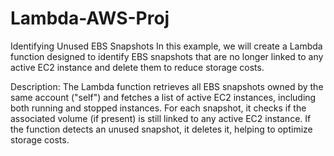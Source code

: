 # Lambda-AWS-Proj

Identifying Unused EBS Snapshots
In this example, we will create a Lambda function designed to identify EBS snapshots that are no longer linked to any active EC2 instance and delete them to reduce storage costs.

Description:
The Lambda function retrieves all EBS snapshots owned by the same account ("self") and fetches a list of active EC2 instances, including both running and stopped instances. For each snapshot, it checks if the associated volume (if present) is still linked to any active EC2 instance. If the function detects an unused snapshot, it deletes it, helping to optimize storage costs.
